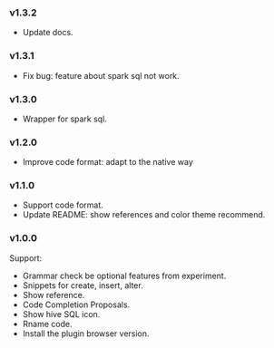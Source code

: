 ### v1.3.2

- Update docs.

### v1.3.1

- Fix bug: feature about spark sql not work.

### v1.3.0

- Wrapper for spark sql.

### v1.2.0

- Improve code format: adapt to the native way

### v1.1.0

- Support code format.
- Update README: show references and color theme recommend.

### v1.0.0

Support:

- Grammar check be optional features from experiment.
- Snippets for create, insert, alter.
- Show reference.
- Code Completion Proposals.
- Show hive SQL icon.
- Rname code.
- Install the plugin browser version.
